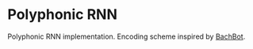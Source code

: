 # Polyphonic RNN

Polyphonic RNN implementation. Encoding scheme inspired by
[BachBot](http://bachbot.com).
